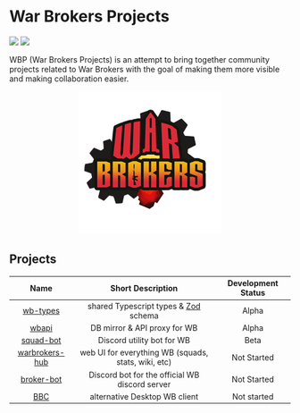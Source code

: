 # War Brokers Projects

[![](https://shields.io/badge/homepage-blue?style=for-the-badge)](https://war-brokers-projects.notion.site/0ab13d7077a843e79b99a328e00d2008)
[![](https://shields.io/badge/discord-chat-5865F2?logo=discord&logoColor=FFFFFF&style=for-the-badge)](https://discord.gg/synPSeuNFK)

WBP (War Brokers Projects) is an attempt to bring together community projects related to War Brokers with the goal of making them more visible and making collaboration easier.

<p align="center">
  <img width="256" height="256" src="../imgs/WBP.png">
</p>

## Projects

|                                    Name                                    |                  Short Description                  | Development Status |
| :------------------------------------------------------------------------: | :-------------------------------------------------: | :----------------: |
|            [wb-types](https://github.com/War-Brokers/wb-types)             |     shared Typescript types & [Zod][zod] schema     |       Alpha        |
| [wbapi](https://github.com/War-Brokers/War-Brokers/tree/master/apps/wbapi) |            DB mirror & API proxy for WB             |       Alpha        |
|           [squad-bot](https://github.com/War-Brokers/squad-bot)            |             Discord utility bot for WB              |        Beta        |
|      [warbrokers-hub](https://github.com/War-Brokers/warbrokers-hub)       | web UI for everything WB (squads, stats, wiki, etc) |    Not Started     |
|          [broker-bot](https://github.com/War-Brokers/broker-bot)           |   Discord bot for the official WB discord server    |    Not Started     |
|                 [BBC](https://github.com/War-Brokers/bbc)                  |            alternative Desktop WB client            |    Not started     |

[zod]: https://github.com/colinhacks/zod
